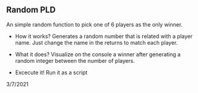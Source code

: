 ## Random PLD
An simple random function to pick one of 6 players as the only winner.

* How it works?
Generates a random number that is related with a player name. Just change the name in the returns to match each player.

* What it does?
Visualize on the console a winner after generating a random integer between the number of players.

* Excecute it!
Run it as a script

3/7/2021